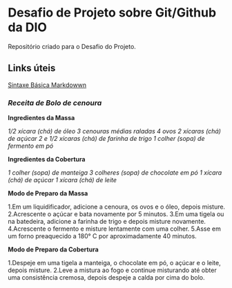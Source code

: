 # Desafio de Projeto sobre Git/Github da DIO
Repositório criado para o Desafio do Projeto.

## Links úteis
[Sintaxe Básica Markdowwn](https://www.markdownguide.org/basic-syntax/)

### *Receita de Bolo de cenoura*

**Ingredientes da Massa**

*1/2 xícara (chá) de óleo*
*3 cenouras médias raladas*
*4 ovos*
*2 xícaras (chá) de açúcar*
*2 e 1/2 xícaras (chá) de farinha de trigo*
*1 colher (sopa) de fermento em pó*

**Ingredientes da Cobertura**

*1 colher (sopa) de manteiga*
*3 colheres (sopa) de chocolate em pó*
*1 xícara (chá) de açúcar*
*1 xícara (chá) de leite*

**Modo de Preparo da Massa**

1.Em um liquidificador, adicione a cenoura, os ovos e o óleo, depois misture.
2.Acrescente o açúcar e bata novamente por 5 minutos.
3.Em uma tigela ou na batedeira, adicione a farinha de trigo e depois misture novamente.
4.Acrescente o fermento e misture lentamente com uma colher.
5.Asse em um forno preaquecido a 180° C por aproximadamente 40 minutos.

**Modo de Preparo da Cobertura**

1.Despeje em uma tigela a manteiga, o chocolate em pó, o açúcar e o leite, depois misture.
2.Leve a mistura ao fogo e continue misturando até obter uma consistência cremosa, depois despeje a calda por cima do bolo.

